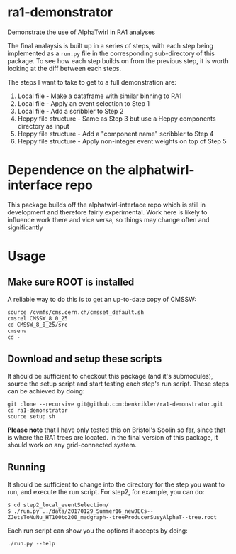 # ra1-demonstrator
Demonstrate the use of AlphaTwirl in RA1 analyses

The final analaysis is built up in a series of steps, with each step being implemented as a `run.py`
file in the corresponding sub-directory of this package.  To see how each step builds on from the
previous step, it is worth looking at the diff between each steps.

The steps I want to take to get to a full demonstration are:
1. Local file - Make a dataframe with similar binning to RA1
2. Local file - Apply an event selection to Step 1
3. Local file - Add a scribbler to Step 2
4. Heppy file structure - Same as Step 3 but use a Heppy components directory as input
5. Heppy file structure - Add a "component name" scribbler to Step 4
6. Heppy file structure - Apply non-integer event weights on top of Step 5

# Dependence on the alphatwirl-interface repo
This package builds off the alphatwirl-interface repo which is still in development and therefore
fairly experimental.  Work here is likely to influence work there and vice versa, so things may
change often and significantly

# Usage
## Make sure ROOT is installed
A reliable way to do this is to get an up-to-date copy of CMSSW:
```
source /cvmfs/cms.cern.ch/cmsset_default.sh
cmsrel CMSSW_8_0_25 
cd CMSSW_8_0_25/src
cmsenv
cd -
```
## Download and setup these scripts
It should be sufficient to checkout this package (and it's submodules), source the setup script and
start testing each step's run script.  These steps can be achieved by doing:
```
git clone --recursive git@github.com:benkrikler/ra1-demonstrator.git
cd ra1-demonstrator
source setup.sh
```
__Please note__ that I have only tested this on Bristol's Soolin so far, since that is where the RA1
trees are located.  In the final version of this package, it should work on any grid-connected
system.

## Running
It should be sufficient to change into the directory for the step you want to run, and execute the
run script.  For step2, for example, you can do:
```
$ cd step2_local_eventSelection/
$ ./run.py ../data/20170129_Summer16_newJECs--ZJetsToNuNu_HT100to200_madgraph--treeProducerSusyAlphaT--tree.root
```

Each run script can show you the options it accepts by doing:
```
./run.py --help
```
